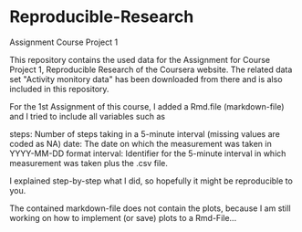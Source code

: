 # Reproducible-Research
Assignment Course Project 1

This repository contains the used data for the Assignment for Course Project 1, Reproducible Research of the Coursera website. 
The related data set "Activity monitory data" has been downloaded from there and is also included in this repository.

For the 1st Assignment of this course, I added a Rmd.file (markdown-file) and I tried to include all variables such as

steps: Number of steps taking in a 5-minute interval (missing values are coded as NA)
date: The date on which the measurement was taken in YYYY-MM-DD format
interval: Identifier for the 5-minute interval in which measurement was taken
plus the .csv file.

I explained step-by-step what I did, so hopefully it might be reproducible to you.

The contained markdown-file does not contain the plots, because I am still working on how to implement (or save) plots to a Rmd-File...







